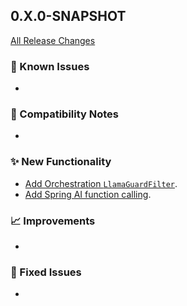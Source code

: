 ## 0.X.0-SNAPSHOT

[All Release Changes](https://github.com/SAP/ai-sdk-java/releases/)

### 🚧 Known Issues

-

### 🔧 Compatibility Notes

-

### ✨ New Functionality

- [Add Orchestration `LlamaGuardFilter`](../guides/ORCHESTRATION_CHAT_COMPLETION.md#chat-completion-filter).
- [Add Spring AI function calling](../guides/SPRING_AI_INTEGRATION.md#function-calling).

### 📈 Improvements

-

### 🐛 Fixed Issues

- 
